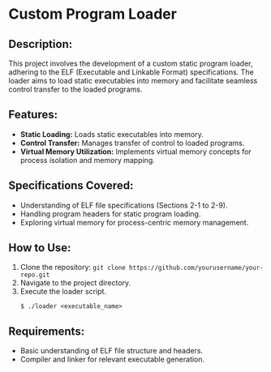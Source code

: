 
# Custom Program Loader

## Description:
This project involves the development of a custom static program loader, adhering to the ELF (Executable and Linkable Format) specifications. The loader aims to load static executables into memory and facilitate seamless control transfer to the loaded programs.

## Features:
- **Static Loading:** Loads static executables into memory.
- **Control Transfer:** Manages transfer of control to loaded programs.
- **Virtual Memory Utilization:** Implements virtual memory concepts for process isolation and memory mapping.

## Specifications Covered:
- Understanding of ELF file specifications (Sections 2-1 to 2-9).
- Handling program headers for static program loading.
- Exploring virtual memory for process-centric memory management.

## How to Use:
1. Clone the repository: `git clone https://github.com/yourusername/your-repo.git`
2. Navigate to the project directory.
3. Execute the loader script.
    ```
    $ ./loader <executable_name>
    ```

## Requirements:
- Basic understanding of ELF file structure and headers.
- Compiler and linker for relevant executable generation.
